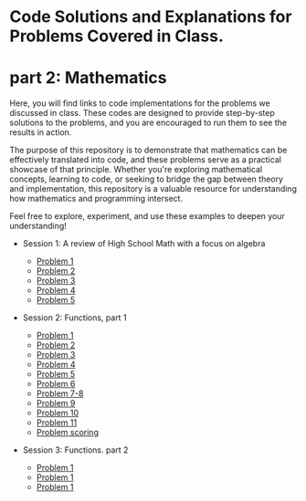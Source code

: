 # Code Solutions and Explanations for Problems Covered in Class.


# part 2: Mathematics
Here, you will find links to code implementations for the problems we discussed in class. These codes are designed to provide step-by-step solutions to the problems, and you are encouraged to run them to see the results in action.

The purpose of this repository is to demonstrate that mathematics can be effectively translated into code, and these problems serve as a practical showcase of that principle. Whether you're exploring mathematical concepts, learning to code, or seeking to bridge the gap between theory and implementation, this repository is a valuable resource for understanding how mathematics and programming intersect.

Feel free to explore, experiment, and use these examples to deepen your understanding!

- Session 1: A review of High School Math with a focus on algebra
  - [Problem 1](https://github.com/AbzumsAI/problems/blob/main/s1p1.py)
  - [Problem 2](https://github.com/AbzumsAI/problems/blob/main/s1p2.py)
  - [Problem 3](https://github.com/AbzumsAI/problems/blob/main/s1p3.py)
  - [Problem 4](https://github.com/AbzumsAI/problems/blob/main/s1p4.py)
  - [Problem 5](https://github.com/AbzumsAI/problems/blob/main/s1p5.py)

- Session 2: Functions, part 1
  - [Problem 1](https://github.com/AbzumsAI/problems/blob/main/s2p1.py)
  - [Problem 2](https://github.com/AbzumsAI/problems/blob/main/s2p2.py)
  - [Problem 3](https://github.com/AbzumsAI/problems/blob/main/s2p3.py)
  - [Problem 4](https://github.com/AbzumsAI/problems/blob/main/s2p4.py)
  - [Problem 5](https://github.com/AbzumsAI/problems/blob/main/s2p5.py)
  - [Problem 6](https://github.com/AbzumsAI/problems/blob/main/s2p6.py)
  - [Problem 7-8](https://github.com/AbzumsAI/problems/blob/main/s2p7-8.py)
  - [Problem 9](https://github.com/AbzumsAI/problems/blob/main/s2p9.py)
  - [Problem 10](https://github.com/AbzumsAI/problems/blob/main/s2p10.py)
  - [Problem 11](https://github.com/AbzumsAI/problems/blob/main/s2p11.py)
  - [Problem scoring](https://github.com/AbzumsAI/problems/blob/main/s2p-scoring.py)
 
- Session 3: Functions. part 2
  - [Problem 1](https://github.com/AbzumsAI/problems/blob/main/s3p1.py)
  - [Problem 1](https://github.com/AbzumsAI/problems/blob/main/s3p2.py)
  - [Problem 1](https://github.com/AbzumsAI/problems/blob/main/s3p-scoring.py)
